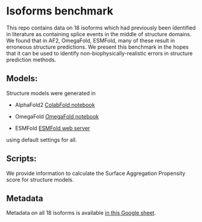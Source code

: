 # Isoforms benchmark

This repo contains data on 18 isoforms which had previously been identified in literature as containing splice events in the middle of structure domains. We found that in AF2, OmegaFold, ESMFold, many of these result in erroneous structure predictions. We present this benchmark in the hopes that it can be used to identify non-biophysically-realistic errors in structure prediction methods.

## Models:

Structure models were generated in

 - AlphaFold2 [ColabFold notebook](https://colab.research.google.com/github/sokrypton/ColabFold/blob/main/AlphaFold2.ipynb)

 - OmegaFold [OmegaFold notebook](https://colab.research.google.com/github/sokrypton/ColabFold/blob/main/beta/omegafold.ipynb)

 - ESMFold [ESMFold web server](https://esmatlas.com/resources?action=fold)

using default settings for all.

## Scripts:

We provide information to calculate the Surface Aggregation Propensity score for structure models.

## Metadata

Metadata on all 18 isoforms is available [in this Google sheet](https://docs.google.com/spreadsheets/d/1Dje435HatkPBqaDm8GXNyEYWeEkLyFfTfqXnsRdl9ZM/edit?usp=sharing).
